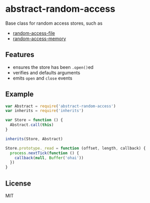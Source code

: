 
# abstract-random-access

Base class for random access stores, such as

- [random-access-file](https://github.com/mafintosh/random-access-file)
- [random-access-memory](https://github.com/mafintosh/random-access-memory)

## Features

- ensures the store has been `.open()`ed
- verifies and defaults arguments
- emits `open` and `close` events

## Example

```js
var Abstract = require('abstract-random-access')
var inherits = require('inherits')

var Store = function () {
  Abstract.call(this)  
}

inherits(Store, Abstract)

Store.prototype._read = function (offset, length, callback) {
  process.nextTick(function () {
    callback(null, Buffer('ohai'))  
  })  
}
```

## License

MIT
